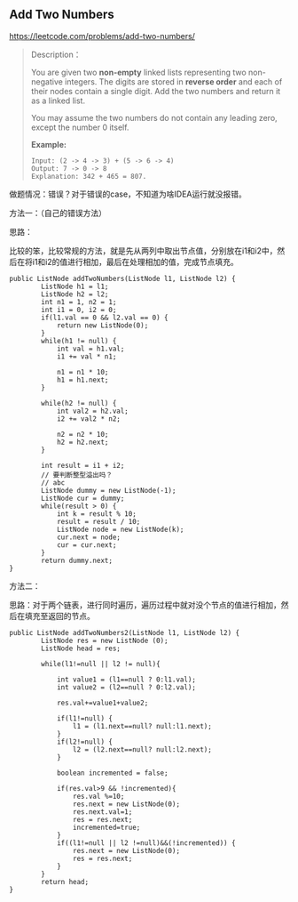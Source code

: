 ## Add Two Numbers

https://leetcode.com/problems/add-two-numbers/

> Description：
>
> You are given two **non-empty** linked lists representing two non-negative integers. The digits are stored in **reverse order** and each of their nodes contain a single digit. Add the two numbers and return it as a linked list.
>
> You may assume the two numbers do not contain any leading zero, except the number 0 itself.
>
> **Example:**
>
> ```
> Input: (2 -> 4 -> 3) + (5 -> 6 -> 4)
> Output: 7 -> 0 -> 8
> Explanation: 342 + 465 = 807.
> ```

做题情况：错误？对于错误的case，不知道为啥IDEA运行就没报错。

方法一：（自己的错误方法）

思路：

比较的笨，比较常规的方法，就是先从两列中取出节点值，分别放在i1和i2中，然后在将i1和i2的值进行相加，最后在处理相加的值，完成节点填充。



```
public ListNode addTwoNumbers(ListNode l1, ListNode l2) {
        ListNode h1 = l1;
        ListNode h2 = l2;
        int n1 = 1, n2 = 1;
        int i1 = 0, i2 = 0;
        if(l1.val == 0 && l2.val == 0) {
            return new ListNode(0);
        }
        while(h1 != null) {
            int val = h1.val;
            i1 += val * n1;

            n1 = n1 * 10;
            h1 = h1.next;
        }

        while(h2 != null) {
            int val2 = h2.val;
            i2 += val2 * n2;

            n2 = n2 * 10;
            h2 = h2.next;
        }

        int result = i1 + i2;
        // 要判断整型溢出吗？
        // abc
        ListNode dummy = new ListNode(-1);
        ListNode cur = dummy;
        while(result > 0) {
            int k = result % 10;
            result = result / 10;
            ListNode node = new ListNode(k);
            cur.next = node;
            cur = cur.next;
        }
        return dummy.next;
}
```



方法二：

思路：对于两个链表，进行同时遍历，遍历过程中就对没个节点的值进行相加，然后在填充至返回的节点。





```
public ListNode addTwoNumbers2(ListNode l1, ListNode l2) {
        ListNode res = new ListNode (0);
        ListNode head = res;

        while(l1!=null || l2 != null){

            int value1 = (l1==null ? 0:l1.val);
            int value2 = (l2==null ? 0:l2.val);

            res.val+=value1+value2;

            if(l1!=null) {
                l1 = (l1.next==null? null:l1.next);
            }
            if(l2!=null) {
                l2 = (l2.next==null? null:l2.next);
            }

            boolean incremented = false;

            if(res.val>9 && !incremented){
                res.val %=10;
                res.next = new ListNode(0);
                res.next.val=1;
                res = res.next;
                incremented=true;
            }
            if((l1!=null || l2 !=null)&&(!incremented)) {
                res.next = new ListNode(0);
                res = res.next;
            }
        }
        return head;
}
```


